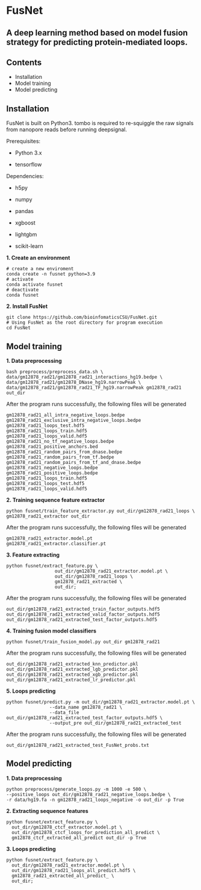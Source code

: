 # FusNet
## A deep learning method based on model fusion strategy for predicting protein-mediated loops.
## Contents
- Installation
- Model training
- Model predicting


## Installation
FusNet is built on Python3. tombo is required to re-squiggle the raw signals from nanopore reads before running deepsignal.

Prerequisites:

- Python 3.x

- tensorflow

Dependencies:

- h5py

- numpy

- pandas

- xgboost

- lightgbm

- scikit-learn

**1. Create an environment**
```
# create a new enviroment
conda create -n fusnet python=3.9
# activate
conda activate fusnet
# deactivate
conda fusnet
```

**2. Install FusNet**
```
git clone https://github.com/bioinfomaticsCSU/FusNet.git
# Using FusNet as the root directory for program execution
cd FusNet
```

## Model training
**1. Data preprocessing**
```
bash preprocess/preprocess_data.sh \
data/gm12878_rad21/gm12878_rad21_interactions_hg19.bedpe \
data/gm12878_rad21/gm12878_DNase_hg19.narrowPeak \
data/gm12878_rad21/gm12878_rad21_TF_hg19.narrowPeak gm12878_rad21 out_dir
```
After the program runs successfully, the following files will be generated
```
gm12878_rad21_all_intra_negative_loops.bedpe
gm12878_rad21_exclusive_intra_negative_loops.bedpe
gm12878_rad21_loops_test.hdf5
gm12878_rad21_loops_train.hdf5
gm12878_rad21_loops_valid.hdf5
gm12878_rad21_no_tf_negative_loops.bedpe
gm12878_rad21_positive_anchors.bed
gm12878_rad21_random_pairs_from_dnase.bedpe
gm12878_rad21_random_pairs_from_tf.bedpe
gm12878_rad21_random_pairs_from_tf_and_dnase.bedpe
gm12878_rad21_negative_loops.bedpe
gm12878_rad21_positive_loops.bedpe
gm12878_rad21_loops_train.hdf5
gm12878_rad21_loops_test.hdf5
gm12878_rad21_loops_valid.hdf5
```

**2. Training sequence feature extractor**
```
python fusnet/train_feature_extractor.py out_dir/gm12878_rad21_loops \
gm12878_rad21_extractor out_dir
```
After the program runs successfully, the following files will be generated
```
gm12878_rad21_extractor.model.pt
gm12878_rad21_extractor.classifier.pt
```

**3. Feature extracting**
```
python fusnet/extract_feature.py \
                  out_dir/gm12878_rad21_extractor.model.pt \
                  out_dir/gm12878_rad21_loops \
                  gm12878_rad21_extracted \
                  out_dir;
```
After the program runs successfully, the following files will be generated
```
out_dir/gm12878_rad21_extracted_train_factor_outputs.hdf5   
out_dir/gm12878_rad21_extracted_valid_factor_outputs.hdf5
out_dir/gm12878_rad21_extracted_test_factor_outputs.hdf5
```

**4. Training fusion model classifiers**
```
python fusnet/train_fusion_model.py out_dir gm12878_rad21
```
After the program runs successfully, the following files will be generated
```
out_dir/gm12878_rad21_extracted_knn_predictor.pkl 
out_dir/gm12878_rad21_extracted_lgb_predictor.pkl 
out_dir/gm12878_rad21_extracted_xgb_predictor.pkl
out_dir/gm12878_rad21_extracted_lr_predictor.pkl 
```

**5. Loops predicting**
```
python fusnet/predict.py -m out_dir/gm12878_rad21_extractor.model.pt \
                --data_name gm12878_rad21 \
                --data_file out_dir/gm12878_rad21_extracted_test_factor_outputs.hdf5 \
                --output_pre out_dir/gm12878_rad21_extracted_test
```
After the program runs successfully, the following files will be generated
```
out_dir/gm12878_rad21_extracted_test_FusNet_probs.txt
```

## Model predicting
**1. Data preprocessing**
```
python preprocess/generate_loops.py -m 1000 -e 500 \
--positive_loops out_dir/gm12878_rad21_negative_loops.bedpe \
-r data/hg19.fa -n gm12878_rad21_loops_negative -o out_dir -p True
```

**2. Extracting sequence features**
```
python fusnet/extract_feature.py \
  out_dir/gm12878_ctcf_extractor.model.pt \
  out_dir/gm12878_ctcf_loops_for_prediction_all_predict \
  gm12878_ctcf_extracted_all_predict out_dir -p True
```

**3. Loops predicting**
```
python fusnet/extract_feature.py \
  out_dir/gm12878_rad21_extractor.model.pt \
  out_dir/gm12878_rad21_loops_all_predict.hdf5 \
  gm12878_rad21_extracted_all_predict_ \
  out_dir;
```
